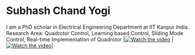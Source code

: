 # Subhash Chand Yogi

I am a PhD scholar in Electrical Engineering Department at IIT Kanpur India.
Research Area: Quadrotor Control, Learning based Control, Sliding Mode Control, Real-time Implementation of Quadrotor
|[![Watch the video](https://github.com/subyogi/scyogi.github.io/assets/44064428/96c02043-acac-4f26-ac3c-acc4ae4cb77b)](https://youtu.be/_7ROiVev46E) |[![Watch the video](https://github.com/subyogi/scyogi.github.io/assets/44064428/96c02043-acac-4f26-ac3c-acc4ae4cb77b)](https://youtu.be/_7ROiVev46E)|
